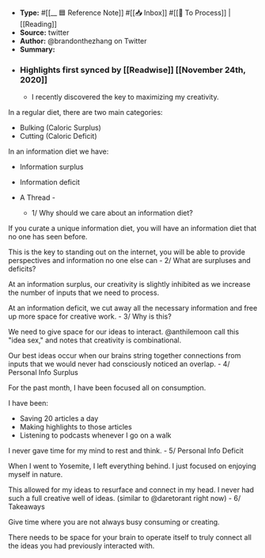- **Type:** #[[__ 🟦  Reference Note]] #[[📥 Inbox]] #[[📝 To Process]] | [[Reading]]
- **Source:**  twitter
- **Author:** @brandonthezhang on Twitter
- **Summary:**
- ### Highlights first synced by [[Readwise]] [[November 24th, 2020]]
    - I recently discovered the key to maximizing my creativity. 

In a regular diet, there are two main categories: 

- Bulking (Caloric Surplus)
- Cutting (Caloric Deficit)

In an information diet we have:

- Information surplus
- Information deficit

- A Thread - 
    - 1/  Why should we care about an information diet? 

If you curate a unique information diet, you will have an information diet that no one has seen before. 

This is the key to standing out on the internet, you will be able to provide perspectives and information no one else can 
    - 2/ What are surpluses and deficits? 

At an information surplus, our creativity is slightly inhibited as we increase the number of inputs that we need to process.

At an information deficit, we cut away all the necessary information and free up more space for creative work. 
    - 3/ Why is this? 

We need to give space for our ideas to interact. @anthilemoon call this "idea sex," and notes that creativity is combinational. 

Our best ideas occur when our brains string together connections from inputs that we would never had consciously noticed an overlap. 
    - 4/ Personal Info Surplus

For the past month, I have been focused all on consumption. 

I have been: 
- Saving 20 articles a day
- Making highlights to those articles 
- Listening to podcasts whenever I go on a walk 

I never gave time for my mind to rest and think. 
    - 5/ Personal Info Deficit 

When I went to Yosemite, I left everything behind. I just focused on enjoying myself in nature. 

This allowed for my ideas to resurface and connect in my head. I never had such a full creative well of ideas. (similar to @daretorant right now) 
    - 6/ Takeaways

Give time where you are not always busy consuming or creating. 

There needs to be space for your brain to operate itself to truly connect all the ideas you had previously interacted with. 
